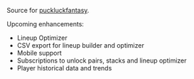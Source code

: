 Source for [puckluckfantasy](https://www.puckluckfantasy.com).

Upcoming enhancements:

- Lineup Optimizer
- CSV export for lineup builder and optimizer
- Mobile support
- Subscriptions to unlock pairs, stacks and lineup optimizer
- Player historical data and trends
